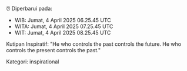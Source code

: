 ⏰ Diperbarui pada:
- WIB: Jumat, 4 April 2025 06.25.45 UTC
- WITA: Jumat, 4 April 2025 07.25.45 UTC
- WIT: Jumat, 4 April 2025 08.25.45 UTC

Kutipan Inspiratif:
"He who controls the past controls the future. He who controls the present controls the past."


Kategori: inspirational

